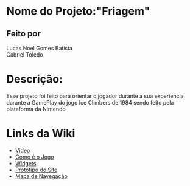 # Nome do Projeto:"Friagem"

## Feito por 
Lucas Noel Gomes Batista<br>
Gabriel Toledo 



# Descrição:
Esse projeto foi feito para orientar o jogador durante a sua experiencia durante a GamePlay do jogo Ice Climbers de 1984 sendo feito pela plataforma da Nintendo 

# Links da Wiki
- <a href ="https://github.com/lucasnoelgb/Ice-Climber/wiki/video">Video
- <a href ="https://github.com/lucasnoelgb/Ice-Climber/wiki/Como-%C3%A9-o-jogo">Como é o Jogo
 - <a href ="https://github.com/lucasnoelgb/Ice-Climber/wiki/Widgets ">Widgets 
 - <a href = https://github.com/lucasnoelgb/Ice-Climber/wiki/Prototipo-do-site >Prototipo do Site
- <a href =https://github.com/lucasnoelgb/Ice-Climber/wiki/Mapa-de-navega%C3%A7%C3%A3o>Mapa de Navegação 
